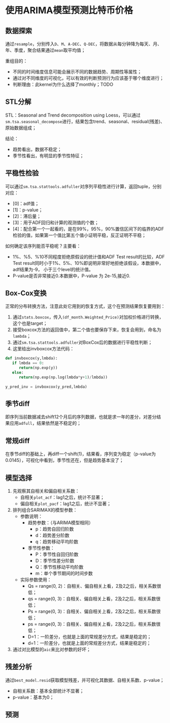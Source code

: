 # 使用ARIMA模型预测比特币价格

## 数据探索

通过`resample`，分别传入`D`、`M`、`A-DEC`、`Q-DEC`，将数据从每分钟降为每天、月、年、季度，聚合结果通过`mean`取平均值；

重组目的：
- 不同的时间维度信息可能会展示不同的数据趋势、周期性等属性；
- 通过对不同维度的可视化，可以有效的判断预测行为应该基于哪个维度进行；
- 判断理由：此kernel为什么选择了monthly；TODO

## STL分解

STL：Seasonal and Trend decomposition using Loess，可以通过`sm.tsa.seasonal_decompose`进行，结果包含trend、seasonal、residual(残差)、原始数据组成；

结论：
- 趋势看出，数据不稳定；
- 季节性看出，有明显的季节性特征；

## 平稳性检验

可以通过`sm.tsa.stattools.adfuller`对序列平稳性进行计算，返回tuple，分别对应：
- [0]：adf值；
- [1]：p-value；
- [2]：滞后量；
- [3]：用于ADF回归和计算的观测值的个数；
- [4]：配合第一个一起看的，是在99%，95%，90%置信区间下的临界的ADF检验的值，如果第一个值比第五个值小证明平稳，反正证明不平稳；

如何确定该序列能否平稳呢？主要看：
- 1%、%5、%10不同程度拒绝原假设的统计值和ADF Test result的比较，ADF Test result同时小于1%、5%、10%即说明非常好地拒绝该假设，本数据中，adf结果为-9， 小于三个level的统计值。
- P-value是否非常接近0.本数据中，P-value 为 2e-15,接近0.

## Box-Cox变换

正常的分布转换方法，注意此处它用到的恢复方式，这个在预测结果恢复要用到：
1. 通过`stats.boxcox`，传入`(df_month.Weighted_Price)`对加权价格进行转换，这个也是target；
2. 接受boxcox方法的返回值中，第二个值也要保存下来，恢复会用到，命名为`lambda`；
3. 通过`sm.tsa.stattools.adfuller`对BoxCox后的数据进行平稳性判断；
4. 这里给出invboxcox方法代码：
```Python
def invboxcox(y,lmbda):
   if lmbda == 0:
      return(np.exp(y))
   else:
      return(np.exp(np.log(lmbda*y+1)/lmbda))
      
y_pred_inv = invboxcox(y_pred,lmbda)
```

## 季节diff

即序列当前数据减去shift12个月后的序列数据，也就是求一年的差分，对差分结果应用`adfull`，结果依然是不稳定的；

## 常规diff

在季节diff的基础上，再diff一个shift(1)，结果看，序列变为稳定（p-value为0.0145），可视化中看到，季节性还在，但是趋势基本没了；

## 模型选择

1. 先观察其自相关和偏自相关系数：
    - 自相关`plot_acf`：lag1之后，统计不显著；
    - 偏自相关`plot_pacf`：lag1之后，统计不显著；
2. 排列组合SARIMAX的模型参数：
    - 参数说明：
        - 趋势参数：（与ARIMA模型相同）
            - p：趋势自回归阶数
            - d：趋势差分阶数
            - q：趋势移动平均阶数
        - 季节性参数：
            - P：季节性自回归阶数
            - D：季节性差分阶数
            - Q：季节性移动平均阶数
            - m：单个季节期间的时间步数
    - 实际参数使用：
        - Qs = range(0, 2)：自相关、偏自相关上看，2及2之后，相关系数很低；
        - qs = range(0, 3)：自相关、偏自相关上看，2及2之后，相关系数很低；
        - Ps = range(0, 3)：自相关、偏自相关上看，2及2之后，相关系数很低；
        - ps = range(0, 3)：自相关、偏自相关上看，2及2之后，相关系数很低；
        - D=1：一阶差分，也就是上面的常规差分方式，结果是稳定的；
        - d=1：一阶差分，也就是上面的常规差分方式，结果是稳定的；
3. 通过对比模型的`aic`来比对参数的好坏；

## 残差分析

通过`best_model.resid`获取模型残差，并可视化其数据、自相关系数、p-value；

- 自相关系数：基本全部统计不显著；
- p-value：基本为0；

## 预测
